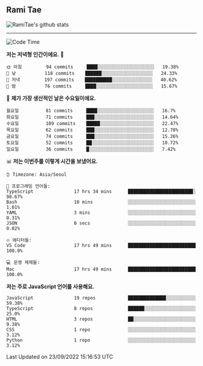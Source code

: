 ## Rami Tae

![RamiTae's github stats](https://github-readme-stats.vercel.app/api?username=RamiTae&show_icons=true&theme=tokyonight)

---
<!--START_SECTION:waka-->
![Code Time](http://img.shields.io/badge/Code%20Time-389%20hrs%2035%20mins-blue)

**저는 저녁형 인간이에요. 🦉** 

```text
🌞 아침         94 commits     ████░░░░░░░░░░░░░░░░░░░░░   19.38% 
🌆 낮　         118 commits    ██████░░░░░░░░░░░░░░░░░░░   24.33% 
🌃 저녁         197 commits    ██████████░░░░░░░░░░░░░░░   40.62% 
🌙 밤　         76 commits     ████░░░░░░░░░░░░░░░░░░░░░   15.67%

```
📅 **제가 가장 생산적인 날은 수요일이에요.** 

```text
월요일          81 commits     ████░░░░░░░░░░░░░░░░░░░░░   16.7% 
화요일          71 commits     ███░░░░░░░░░░░░░░░░░░░░░░   14.64% 
수요일          109 commits    █████░░░░░░░░░░░░░░░░░░░░   22.47% 
목요일          62 commits     ███░░░░░░░░░░░░░░░░░░░░░░   12.78% 
금요일          74 commits     ███░░░░░░░░░░░░░░░░░░░░░░   15.26% 
토요일          52 commits     ██░░░░░░░░░░░░░░░░░░░░░░░   10.72% 
일요일          36 commits     █░░░░░░░░░░░░░░░░░░░░░░░░   7.42%

```


📊 **저는 이번주를 이렇게 시간을 보냈어요.** 

```text
⌚︎ Timezone: Asia/Seoul

💬 프로그래밍 언어들: 
TypeScript               17 hrs 34 mins      ████████████████████████░   98.67% 
Bash                     10 mins             ░░░░░░░░░░░░░░░░░░░░░░░░░   1.01% 
YAML                     3 mins              ░░░░░░░░░░░░░░░░░░░░░░░░░   0.31% 
JSON                     0 secs              ░░░░░░░░░░░░░░░░░░░░░░░░░   0.02%

🔥 에디터들: 
VS Code                  17 hrs 49 mins      █████████████████████████   100.0%

💻 운영 체제들: 
Mac                      17 hrs 49 mins      █████████████████████████   100.0%

```

**저는 주로 JavaScript 언어를 사용해요.** 

```text
JavaScript               19 repos            ██████████████░░░░░░░░░░░   59.38% 
TypeScript               8 repos             ██████░░░░░░░░░░░░░░░░░░░   25.0% 
HTML                     3 repos             ██░░░░░░░░░░░░░░░░░░░░░░░   9.38% 
CSS                      1 repo              ░░░░░░░░░░░░░░░░░░░░░░░░░   3.12% 
Python                   1 repo              ░░░░░░░░░░░░░░░░░░░░░░░░░   3.12%

```



 Last Updated on 23/09/2022 15:16:53 UTC
<!--END_SECTION:waka-->
